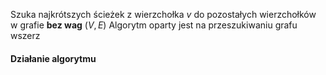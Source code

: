 Szuka najkrótszych ścieżek z wierzchołka $v$ do pozostałych wierzchołków w grafie **bez wag** $(V,E)$
Algorytm oparty jest na przeszukiwaniu grafu wszerz

#### Działanie algorytmu
